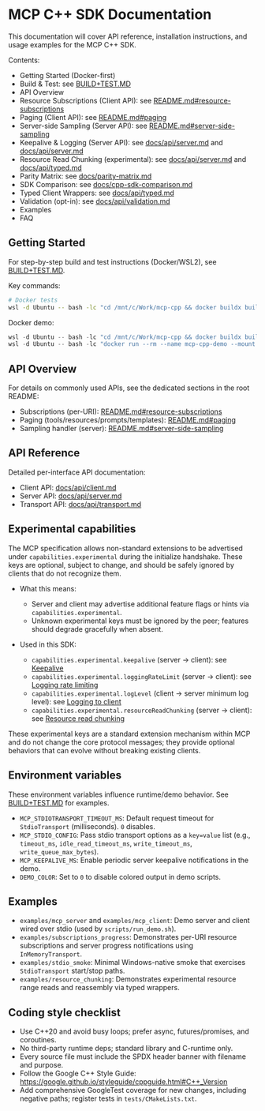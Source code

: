 <!--
==========================================================================================================
SPDX-License-Identifier: MIT
Copyright (c) 2025 Vinny Parla
File: docs/index.md
Purpose: Documentation index for the MCP C++ SDK
==========================================================================================================
-->
# MCP C++ SDK Documentation
 
This documentation will cover API reference, installation instructions, and usage examples for the MCP C++ SDK.
 
Contents:
- Getting Started (Docker-first)
- Build & Test: see [BUILD+TEST.MD](../BUILD+TEST.MD)
- API Overview
- Resource Subscriptions (Client API): see [README.md#resource-subscriptions](../README.md#resource-subscriptions)
 - Paging (Client API): see [README.md#paging](../README.md#paging)
 - Server-side Sampling (Server API): see [README.md#server-side-sampling](../README.md#server-side-sampling)
- Keepalive & Logging (Server API): see [docs/api/server.md](./api/server.md#keepalive--heartbeat) and [docs/api/server.md](./api/server.md#logging-to-client)
- Resource Read Chunking (experimental): see [docs/api/server.md](./api/server.md#resource-read-chunking-experimental) and [docs/api/typed.md](./api/typed.md#range-reads-and-chunk-helpers)
- Parity Matrix: see [docs/parity-matrix.md](./parity-matrix.md)
- SDK Comparison: see [docs/cpp-sdk-comparison.md](./cpp-sdk-comparison.md)
- Typed Client Wrappers: see [docs/api/typed.md](./api/typed.md)
- Validation (opt-in): see [docs/api/validation.md](./api/validation.md)
- Examples
- FAQ
 
## Getting Started
 
For step-by-step build and test instructions (Docker/WSL2), see [BUILD+TEST.MD](../BUILD+TEST.MD).
 
Key commands:
 
```bash
# Docker tests
wsl -d Ubuntu -- bash -lc "cd /mnt/c/Work/mcp-cpp && docker buildx build -f Dockerfile.demo --target test --progress=plain --pull --load -t mcp-cpp-test ."
```
 
Docker demo:
 
```powershell
wsl -d Ubuntu -- bash -lc "cd /mnt/c/Work/mcp-cpp && docker buildx build -f Dockerfile.demo --target demo --progress=plain --pull --load -t mcp-cpp-demo ."
wsl -d Ubuntu -- bash -lc "docker run --rm --name mcp-cpp-demo --mount type=bind,src=/mnt/c/Work/mcp-cpp,dst=/work mcp-cpp-demo"
``` 

## API Overview

For details on commonly used APIs, see the dedicated sections in the root README:
- Subscriptions (per-URI): [README.md#resource-subscriptions](../README.md#resource-subscriptions)
- Paging (tools/resources/prompts/templates): [README.md#paging](../README.md#paging)
- Sampling handler (server): [README.md#server-side-sampling](../README.md#server-side-sampling)

## API Reference

Detailed per-interface API documentation:
- Client API: [docs/api/client.md](./api/client.md)
- Server API: [docs/api/server.md](./api/server.md)
- Transport API: [docs/api/transport.md](./api/transport.md)

## Experimental capabilities

The MCP specification allows non-standard extensions to be advertised under `capabilities.experimental` during the initialize handshake. These keys are optional, subject to change, and should be safely ignored by clients that do not recognize them.

- What this means:
  - Server and client may advertise additional feature flags or hints via `capabilities.experimental`.
  - Unknown experimental keys must be ignored by the peer; features should degrade gracefully when absent.

- Used in this SDK:
  - `capabilities.experimental.keepalive` (server → client): see [Keepalive](./api/server.md#keepalive--heartbeat)
  - `capabilities.experimental.loggingRateLimit` (server → client): see [Logging rate limiting](./api/server.md#logging-rate-limiting-experimental)
  - `capabilities.experimental.logLevel` (client → server minimum log level): see [Logging to client](./api/server.md#logging-to-client)
  - `capabilities.experimental.resourceReadChunking` (server → client): see [Resource read chunking](./api/server.md#resource-read-chunking-experimental)

These experimental keys are a standard extension mechanism within MCP and do not change the core protocol messages; they provide optional behaviors that can evolve without breaking existing clients.

## Environment variables

These environment variables influence runtime/demo behavior. See [BUILD+TEST.MD](../BUILD+TEST.MD#demo-and-transport-options-env--factory-config) for examples.

- `MCP_STDIOTRANSPORT_TIMEOUT_MS`: Default request timeout for `StdioTransport` (milliseconds). `0` disables.
- `MCP_STDIO_CONFIG`: Pass stdio transport options as a `key=value` list (e.g., `timeout_ms`, `idle_read_timeout_ms`, `write_timeout_ms`, `write_queue_max_bytes`).
- `MCP_KEEPALIVE_MS`: Enable periodic server keepalive notifications in the demo.
- `DEMO_COLOR`: Set to `0` to disable colored output in demo scripts.

## Examples

- `examples/mcp_server` and `examples/mcp_client`: Demo server and client wired over stdio (used by `scripts/run_demo.sh`).
- `examples/subscriptions_progress`: Demonstrates per-URI resource subscriptions and server progress notifications using `InMemoryTransport`.
- `examples/stdio_smoke`: Minimal Windows-native smoke that exercises `StdioTransport` start/stop paths.
- `examples/resource_chunking`: Demonstrates experimental resource range reads and reassembly via typed wrappers.

## Coding style checklist


- Use C++20 and avoid busy loops; prefer async, futures/promises, and coroutines.
- No third-party runtime deps; standard library and C-runtime only.
- Every source file must include the SPDX header banner with filename and purpose.
- Follow the Google C++ Style Guide: 
https://google.github.io/styleguide/cppguide.html#C++_Version
- Add comprehensive GoogleTest coverage for new changes, including negative paths; register tests in `tests/CMakeLists.txt`.
